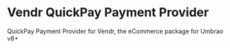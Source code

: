 # Vendr QuickPay Payment Provider

QuickPay Payment Provider for Vendr, the eCommerce package for Umbrao v8+
